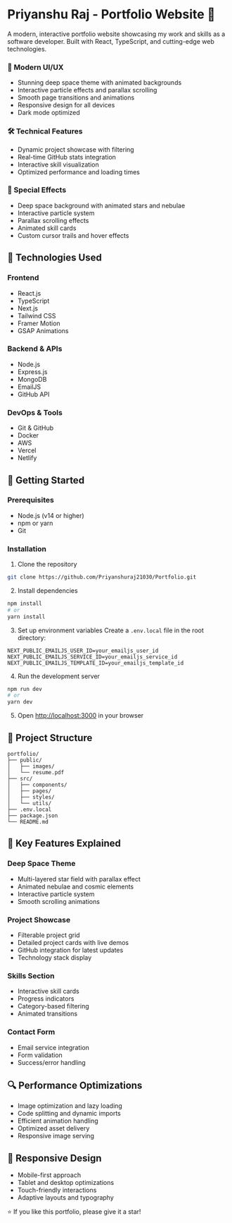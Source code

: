 # Priyanshu Raj - Portfolio Website 🚀

A modern, interactive portfolio website showcasing my work and skills as a software developer. Built with React, TypeScript, and cutting-edge web technologies.


### 🎨 Modern UI/UX

- Stunning deep space theme with animated backgrounds
- Interactive particle effects and parallax scrolling
- Smooth page transitions and animations
- Responsive design for all devices
- Dark mode optimized

### 🛠️ Technical Features

- Dynamic project showcase with filtering
- Real-time GitHub stats integration
- Interactive skill visualization
- Optimized performance and loading times

### 🌟 Special Effects

- Deep space background with animated stars and nebulae
- Interactive particle system
- Parallax scrolling effects
- Animated skill cards
- Custom cursor trails and hover effects

## 🔧 Technologies Used

### Frontend

- React.js
- TypeScript
- Next.js
- Tailwind CSS
- Framer Motion
- GSAP Animations

### Backend & APIs

- Node.js
- Express.js
- MongoDB
- EmailJS
- GitHub API

### DevOps & Tools

- Git & GitHub
- Docker
- AWS
- Vercel
- Netlify

## 🚀 Getting Started

### Prerequisites

- Node.js (v14 or higher)
- npm or yarn
- Git

### Installation

1. Clone the repository

```bash
git clone https://github.com/Priyanshuraj21030/Portfolio.git
```

2. Install dependencies

```bash
npm install
# or
yarn install
```

3. Set up environment variables
   Create a `.env.local` file in the root directory:

```env
NEXT_PUBLIC_EMAILJS_USER_ID=your_emailjs_user_id
NEXT_PUBLIC_EMAILJS_SERVICE_ID=your_emailjs_service_id
NEXT_PUBLIC_EMAILJS_TEMPLATE_ID=your_emailjs_template_id
```

4. Run the development server

```bash
npm run dev
# or
yarn dev
```

5. Open [http://localhost:3000](http://localhost:3000) in your browser

## 📁 Project Structure

```
portfolio/
├── public/
│   ├── images/
│   └── resume.pdf
├── src/
│   ├── components/
│   ├── pages/
│   ├── styles/
│   └── utils/
├── .env.local
├── package.json
└── README.md
```

## 🎯 Key Features Explained

### Deep Space Theme

- Multi-layered star field with parallax effect
- Animated nebulae and cosmic elements
- Interactive particle system
- Smooth scrolling animations

### Project Showcase

- Filterable project grid
- Detailed project cards with live demos
- GitHub integration for latest updates
- Technology stack display

### Skills Section

- Interactive skill cards
- Progress indicators
- Category-based filtering
- Animated transitions

### Contact Form

- Email service integration
- Form validation
- Success/error handling

## 🔍 Performance Optimizations

- Image optimization and lazy loading
- Code splitting and dynamic imports
- Efficient animation handling
- Optimized asset delivery
- Responsive image serving

## 📱 Responsive Design

- Mobile-first approach
- Tablet and desktop optimizations
- Touch-friendly interactions
- Adaptive layouts and typography


⭐️ If you like this portfolio, please give it a star!
